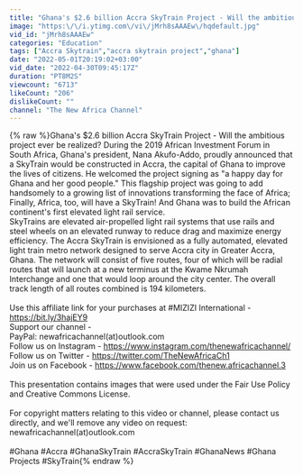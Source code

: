 ```yaml
---
title: "Ghana's $2.6 billion Accra SkyTrain Project - Will the ambitious project ever be realized?"
image: "https:\/\/i.ytimg.com\/vi\/jMrh8sAAAEw\/hqdefault.jpg"
vid_id: "jMrh8sAAAEw"
categories: "Education"
tags: ["Accra Skytrain","accra skytrain project","ghana"]
date: "2022-05-01T20:19:02+03:00"
vid_date: "2022-04-30T09:45:17Z"
duration: "PT8M2S"
viewcount: "6713"
likeCount: "206"
dislikeCount: ""
channel: "The New Africa Channel"
---
```

{% raw %}Ghana's $2.6 billion Accra SkyTrain Project - Will the ambitious project ever be realized? During the 2019 African Investment Forum in South Africa, Ghana's president, Nana Akufo-Addo, proudly announced that a SkyTrain would be constructed in Accra, the capital of Ghana to improve the lives of citizens. He welcomed the project signing as &quot;a happy day for Ghana and her good people.&quot; This flagship project was going to add handsomely to a growing list of innovations transforming the face of Africa; Finally, Africa, too, will have a SkyTrain! And Ghana was to build the African continent's first elevated light rail service.<br />SkyTrains are elevated air-propelled light rail systems that use rails and steel wheels on an elevated runway to reduce drag and maximize energy efficiency. The Accra SkyTrain is envisioned as a fully automated, elevated light train metro network designed to serve Accra city in Greater Accra, Ghana.  The network will consist of five routes, four of which will be radial routes that will launch at a new terminus at the Kwame Nkrumah Interchange and one that would loop around the city center. The overall track length of all routes combined is 194 kilometers.<br /><br />Use this affiliate link for your purchases at #MIZIZI International -<br /> <a rel="nofollow" target="blank" href="https://bit.ly/3hajEY9">https://bit.ly/3hajEY9</a><br />Support our channel -<br />PayPal: newafricachannel(at)outlook.com<br />Follow us on Instagram - <a rel="nofollow" target="blank" href="https://www.instagram.com/thenewafricachannel/">https://www.instagram.com/thenewafricachannel/</a><br />Follow us on Twitter - <a rel="nofollow" target="blank" href="https://twitter.com/TheNewAfricaCh1">https://twitter.com/TheNewAfricaCh1</a><br />Join us on Facebook - <a rel="nofollow" target="blank" href="https://www.facebook.com/thenew.africachannel.3">https://www.facebook.com/thenew.africachannel.3</a><br /><br />This presentation contains images that were used under the  Fair Use Policy and Creative Commons License.<br /><br />For copyright matters relating to this video or channel, please contact us directly, and we'll remove any video on request: newafricachannel(at)outlook.com<br /><br />#Ghana #Accra #GhanaSkyTrain #AccraSkyTrain #GhanaNews #Ghana Projects #SkyTrain{% endraw %}

